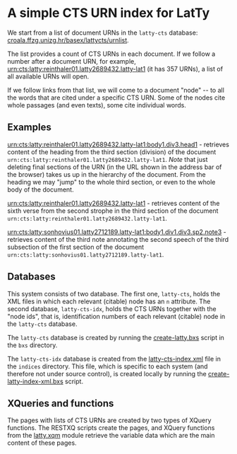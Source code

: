 # A simple CTS URN index for LatTy

We start from a list of document URNs in the `latty-cts` database: [croala.ffzg.unizg.hr/basex/lattycts/urnlist](http://croala.ffzg.unizg.hr/basex/lattycts/urnlist).

The list provides a count of CTS URNs in each document. If we follow a number after a document URN, for example, [urn:cts:latty:reinthaler01.latty2689432.latty-lat1](http://croala.ffzg.unizg.hr/basex/lattyctsurn/urn:cts:latty:reinthaler01.latty2689432.latty-lat1) (it has 357 URNs), a list of all available URNs will open.

If we follow links from that list, we will come to a document "node" -- to all the words that are cited under a specific CTS URN. Some of the nodes cite whole passages (and even texts), some cite individual words.

## Examples

[urn:cts:latty:reinthaler01.latty2689432.latty-lat1:body1.div3.head1](http://croala.ffzg.unizg.hr/basex/latty/urn:cts:latty:reinthaler01.latty2689432.latty-lat1:body1.div3.head1) - retrieves content of the heading from the third section (division) of the document `urn:cts:latty:reinthaler01.latty2689432.latty-lat1`. *Note* that just deleting final sections of the URN (in the URL shown in the address bar of the browser) takes us up in the hierarchy of the document. From the heading we may "jump" to the whole third section, or even to the whole body of the document.

[urn:cts:latty:reinthaler01.latty2689432.latty-lat1](http://croala.ffzg.unizg.hr/basex/latty/urn:cts:latty:reinthaler01.latty2689432.latty-lat1:body1.div3.lg2.l6) - retrieves content of the sixth verse from the second strophe in the third section of the document `urn:cts:latty:reinthaler01.latty2689432.latty-lat1`.

[urn:cts:latty:sonhovius01.latty2712189.latty-lat1:body1.div1.div3.sp2.note3](http://croala.ffzg.unizg.hr/basex/latty/urn:cts:latty:sonhovius01.latty2712189.latty-lat1:body1.div1.div3.sp2.note3) - retrieves content of the third note annotating the second speech of the third subsection of the first section of the document `urn:cts:latty:sonhovius01.latty2712189.latty-lat1`.

## Databases

This system consists of two database. The first one, `latty-cts`, holds the XML files in which each relevant (citable) node has an `n` attribute. The second database, `latty-cts-idx`, holds the CTS URNs together with the "node ids", that is, identification numbers of each relevant (citable) node in the `latty-cts` database.

The `latty-cts` database is created by running the [create-latty.bxs](https://github.com/nevenjovanovic/latty-cts/blob/master/bxs/create-latty.bxs) script in the `bxs` directory.

The `latty-cts-idx` database is created from the [latty-cts-index.xml](https://github.com/nevenjovanovic/latty-cts/blob/master/indices/latty-cts-index.xml) file in the `indices` directory. This file, which is specific to each system (and therefore not under source control), is created locally by running the [create-latty-index-xml.bxs](https://github.com/nevenjovanovic/latty-cts/blob/master/bxs/create-latty-index-xml.bxs) script.

## XQueries and functions

The pages with lists of CTS URNs are created by two types of XQuery functions. The RESTXQ scripts create the pages, and XQuery functions from the [latty.xqm](https://github.com/nevenjovanovic/latty-cts/blob/master/scripts/repo/latty.xqm) module retrieve the variable data which are the main content of these pages.
